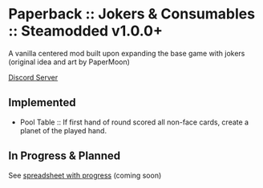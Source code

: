# Paperback :: Jokers & Consumables :: Steamodded v1.0.0+

A vanilla centered mod built upon expanding the base game with jokers (original idea and art by PaperMoon)

[Discord Server](https://discord.gg/uhqx4Yr33j) 

## Implemented

- Pool Table :: If first hand of round scored all non-face cards, create a planet of the played hand.

## In Progress & Planned

See [spreadsheet with progress]() (coming soon)

